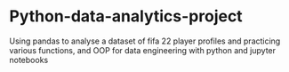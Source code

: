 # Python-data-analytics-project
Using pandas to analyse a dataset of fifa 22 player profiles and practicing various functions, and OOP for data engineering with python and jupyter notebooks
